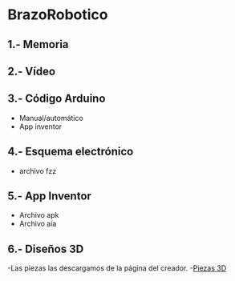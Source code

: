 # BrazoRobotico

## 1.- Memoria

## 2.- Vídeo 

## 3.- Código Arduino 
 - Manual/automático
 - App inventor
 
## 4.- Esquema electrónico
- archivo fzz

## 5.- App Inventor
- Archivo apk
- Archivo aia
 

## 6.- Diseños 3D
-Las piezas las descargamos de la página del creador.
-[Piezas 3D](https://www.thingiverse.com/thing:1015238)

